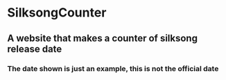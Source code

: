 # SilksongCounter
## A website that makes a counter of silksong release date 
### The date shown is just an example, this is not the official date
